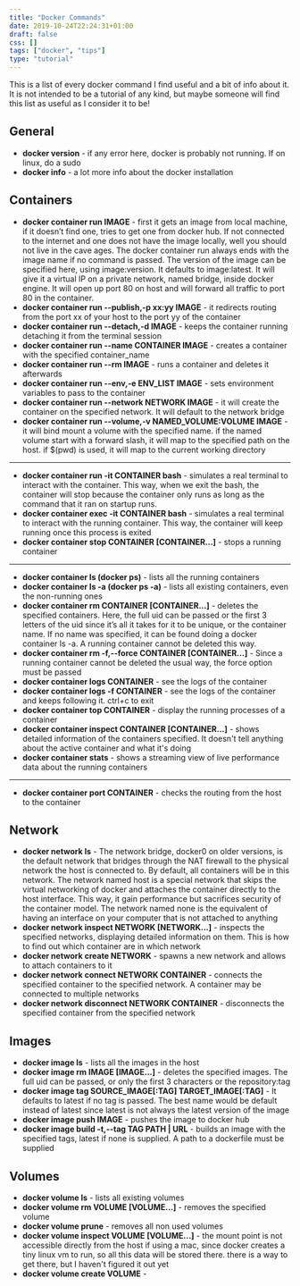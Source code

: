 ```yaml
---
title: "Docker Commands"
date: 2019-10-24T22:24:31+01:00
draft: false
css: []
tags: ["docker", "tips"]
type: "tutorial"
---
```


This is a list of every docker command I find useful and a bit of info about it. It is not intended to be a tutorial of any kind, but maybe someone will find this list as useful as I consider it to be!

General
-------

- **docker version** - if any error here, docker is probably not running. If on linux, do a sudo
- **docker info** - a lot more info about the docker installation

Containers
----------

- **docker container run IMAGE** - first it gets an image from local machine, if it doesn’t find one, tries to get one from docker hub. If not connected to the internet and one does not have the image locally, well you should not live in the cave ages. The docker container run always ends with the image name if no command is passed. The version of the image can be specified here, using image:version. It defaults to image:latest. It will give it a virtual IP on a private network, named bridge, inside docker engine. It will open up port 80 on host and will forward all traffic to port 80 in the container.
- **docker container run --publish,-p xx:yy IMAGE** - it redirects routing from the port xx of your host to the port yy of the container
- **docker container run --detach,-d IMAGE** - keeps the container running detaching it from the terminal session
- **docker container run --name CONTAINER IMAGE** - creates a container with the specified container_name
- **docker container run --rm IMAGE** - runs a container and deletes it afterwards
- **docker container run --env,-e ENV_LIST IMAGE** - sets environment variables to pass to the container
- **docker container run --network NETWORK IMAGE** - it will create the container on the specified network. It will default to the network bridge
- **docker container run --volume,-v NAMED_VOLUME:VOLUME IMAGE** - it will bind mount a volume with the specified name. if the named volume start with a forward slash, it will map to the specified path on the host. if $(pwd) is used, it will map to the current working directory

---

- **docker container run -it CONTAINER bash** - simulates a real terminal to interact with the container. This way, when we exit the bash, the container will stop because the container only runs as long as the command that it ran on startup runs.
- **docker container exec -it CONTAINER bash** - simulates a real terminal to interact with the running container. This way, the container will keep running once this process is exited
- **docker container stop CONTAINER \[CONTAINER...\]** - stops a running container

---

- **docker container ls (docker ps)** - lists all the running containers
- **docker container ls -a (docker ps -a)** - lists all existing containers, even the non-running ones
- **docker container rm CONTAINER \[CONTAINER...\]** - deletes the specified containers. Here, the full uid can be passed or the first 3 letters of the uid since it’s all it takes for it to be unique, or the container name. If no name was specified, it can be found doing a docker container ls -a. A running container cannot be deleted this way.
- **docker container rm -f,--force CONTAINER \[CONTAINER...\]** - Since a running container cannot be deleted the usual way, the force option must be passed
- **docker container logs CONTAINER** - see the logs of the container
- **docker container logs -f CONTAINER** - see the logs of the container and keeps following it. ctrl+c to exit
- **docker container top CONTAINER** - display the running processes of a container
- **docker container inspect CONTAINER \[CONTAINER...\]** - shows detailed information of the containers specified. It doesn't tell anything about the active container and what it's doing
- **docker container stats** - shows a streaming view of live performance data about the running containers

---

- **docker container port CONTAINER** - checks the routing from the host to the container

Network
-------

- **docker network ls** - The network bridge, docker0 on older versions, is the default network that bridges through the NAT firewall to the physical network the host is connected to. By default, all containers will be in this network. The network named host is a special network that skips the virtual networking of docker and attaches the container directly to the host interface. This way, it gain performance but sacrifices security of the container model. The network named none is the equivalent of having an interface on your computer that is not attached to anything
- **docker network inspect NETWORK \[NETWORK...\]** - inspects the specified networks, displaying detailed information on them. This is how to find out which container are in which network
- **docker network create NETWORK** - spawns a new network and allows to attach containers to it
- **docker network connect NETWORK CONTAINER** - connects the specified container to the specified network. A container may be connected to multiple networks
- **docker network disconnect NETWORK CONTAINER** - disconnects the specified container from the specified network

Images
------

- **docker image ls** - lists all the images in the host
- **docker image rm  IMAGE \[IMAGE...\]** - deletes the specified images. The full uid can be passed, or only the first 3 characters or the repository:tag
- **docker image tag SOURCE_IMAGE\[:TAG\] TARGET_IMAGE\[:TAG\]** - It defaults to latest if no tag is passed. The best name would be default instead of latest since latest is not always the latest version of the image
- **docker image push IMAGE** - pushes the image to docker hub
- **docker image build -t,--tag TAG PATH | URL** - builds an image with the specified tags, latest if none is supplied. A path to a dockerfile must be supplied

Volumes
-------

- **docker volume ls** - lists all existing volumes
- **docker volume rm VOLUME \[VOLUME...\]** - removes the specified volume
- **docker volume prune** - removes all non used volumes
- **docker volume inspect VOLUME \[VOLUME...\]** - the mount point is not accessible directly from the host if using a mac, since docker creates a tiny linux vm to run, so all this data will be stored there. there is a way to get there, but I haven't figured it out yet
- **docker volume create VOLUME** -
